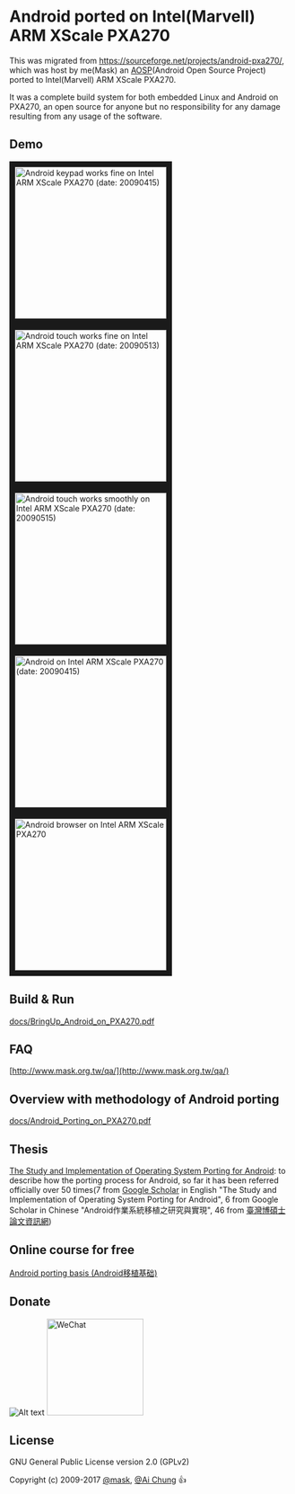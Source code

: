 # Android ported on Intel(Marvell) ARM XScale PXA270

This was migrated from https://sourceforge.net/projects/android-pxa270/, which was host by me(Mask) an [AOSP](https://source.android.com/)(Android Open Source Project) ported to Intel(Marvell) ARM XScale PXA270.

It was a complete build system for both embedded Linux and Android on PXA270, an open source for anyone but no responsibility for any damage resulting from any usage of the software.

## Demo

<a href="https://www.youtube.com/watch?feature=player_embedded&v=3Ine1k4Hzy8" target="_blank"><img src="https://img.youtube.com/vi/3Ine1k4Hzy8/0.jpg" alt="Android keypad works fine on Intel ARM XScale PXA270 (date: 20090415)" width="270" border="10" /></a>
<a href="https://www.youtube.com/watch?feature=player_embedded&v=3Xp5zMPOI1c" target="_blank"><img src="https://img.youtube.com/vi/3Xp5zMPOI1c/0.jpg" alt="Android touch works fine on Intel ARM XScale PXA270 (date: 20090513)" width="270" border="10" /></a>
<a href="https://www.youtube.com/watch?feature=player_embedded&v=lYzRSNuUsIw" target="_blank"><img src="https://img.youtube.com/vi/lYzRSNuUsIw/0.jpg" alt="Android touch works smoothly on Intel ARM XScale PXA270 (date: 20090515)" width="270" border="10" /></a>
<a href="https://www.youtube.com/watch?feature=player_embedded&v=1lmmld7LjGM" target="_blank"><img src="https://img.youtube.com/vi/1lmmld7LjGM/0.jpg" alt="Android on Intel ARM XScale PXA270 (date: 20090415)" width="270" border="10" /></a>
<a href="https://www.youtube.com/watch?feature=player_embedded&v=CNGhFmCwaxw" target="_blank"><img src="https://img.youtube.com/vi/CNGhFmCwaxw/0.jpg" alt="Android browser on Intel ARM XScale PXA270" width="270" border="10" /></a>

## Build & Run

[docs/BringUp_Android_on_PXA270.pdf](docs/BringUp_Android_on_PXA270.pdf)

## FAQ

[http://www.mask.org.tw/qa/](http://www.mask.org.tw/qa/)

## Overview with methodology of Android porting

[docs/Android_Porting_on_PXA270.pdf](docs/Android_Porting_on_PXA270.pdf)

## Thesis

[The Study and Implementation of Operating System Porting for Android](docs/Android_Porting.pdf): to describe how the porting process for Android, so far it has been referred officially over 50 times(7 from [Google Scholar](https://scholar.google.com/) in English "The Study and Implementation of Operating System Porting for Android", 6 from Google Scholar in Chinese "Android作業系統移植之研究與實現", 46 from [臺灣博碩士論文資訊網](http://handle.ncl.edu.tw/11296/ndltd/22599935880363222996))

## Online course for free

[Android porting basis (Android移植基础)](http://edu.csdn.net/course/detail/907)

## Donate

![Alt text](http://www.mask.org.tw/image/alipay.png "Alipay")
<img src="http://www.mask.org.tw/image/wechat_pay.png" alt="WeChat" width="172">

## License

GNU General Public License version 2.0 (GPLv2)

Copyright (c) 2009-2017 [@mask](https://github.com/MaskChung), [@Ai Chung](https://github.com/aliceaichung) :+1:
